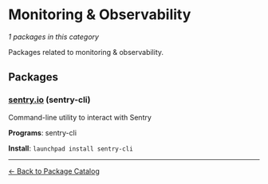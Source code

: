 # Monitoring & Observability

*1 packages in this category*

Packages related to monitoring & observability.

## Packages

### [sentry.io](../packages/sentryio.md) (sentry-cli)

Command-line utility to interact with Sentry

**Programs**: sentry-cli

**Install**: `launchpad install sentry-cli`

---

[← Back to Package Catalog](../package-catalog.md)

